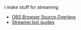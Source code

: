I make stuff for streaming

* [OBS Browser Source Overlays](Overlays)
* [Streamer.bot guides](StreamerBot)

